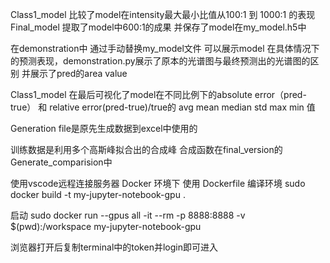 Class1_model 比较了model在intensity最大最小比值从100:1 到 1000:1 的表现
Final_model 提取了model中600:1的成果 并保存了model在my_model.h5中

在demonstration中 通过手动替换my_model文件 可以展示model 在具体情况下的预测表现，demonstration.py展示了原本的光谱图与最终预测出的光谱图的区别 并展示了pred的area value

Class1_model 在最后可视化了model在不同比例下的absolute error（pred-true） 和  relative error(pred-true)/true的 avg mean median std max min 值


Generation file是原先生成数据到excel中使用的



训练数据是利用多个高斯峰拟合出的合成峰 合成函数在final_version的Generate_comparision中



使用vscode远程连接服务器
Docker 环境下 
使用 Dockerfile 编译环境
sudo docker build -t my-jupyter-notebook-gpu .

启动
sudo docker run --gpus all -it --rm -p 8888:8888 -v $(pwd):/workspace my-jupyter-notebook-gpu

浏览器打开后复制terminal中的token并login即可进入
